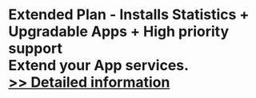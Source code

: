# Extended Plan - Installs Statistics + Upgradable Apps + High priority support<br />Extend your App services.<br />[>> Detailed information](https://secure.shareit.com/shareit/product.html?productid=301001255&affiliateid=200057808)